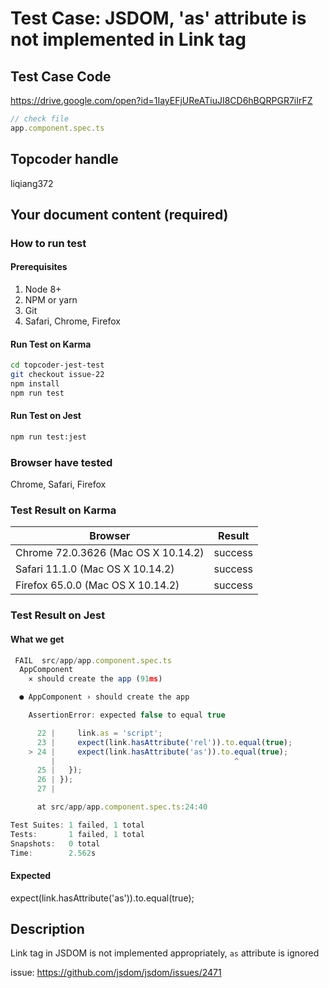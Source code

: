 # Test Case: JSDOM, 'as' attribute is not implemented in Link tag

## Test Case Code
https://drive.google.com/open?id=1IayEFjUReATiuJI8CD6hBQRPGR7iIrFZ

```js
// check file
app.component.spec.ts
```

## Topcoder handle

liqiang372

## Your document content (required)
### How to run test
#### Prerequisites

1. Node 8+
2. NPM or yarn
3. Git
4. Safari, Chrome, Firefox

#### Run Test on Karma

```bash
cd topcoder-jest-test
git checkout issue-22
npm install
npm run test
```
#### Run Test on Jest

```bash
npm run test:jest
```

### Browser have tested

Chrome, Safari, Firefox

### Test Result on Karma

| Browser | Result |
| ------ | ------ |
| Chrome 72.0.3626 (Mac OS X 10.14.2) | success |
| Safari 11.1.0 (Mac OS X 10.14.2)  | success | 
| Firefox 65.0.0 (Mac OS X 10.14.2) | success | 


### Test Result on Jest 
#### What we get
```js
 FAIL  src/app/app.component.spec.ts
  AppComponent
    ✕ should create the app (91ms)

  ● AppComponent › should create the app

    AssertionError: expected false to equal true

      22 |     link.as = 'script';
      23 |     expect(link.hasAttribute('rel')).to.equal(true);
    > 24 |     expect(link.hasAttribute('as')).to.equal(true);
         |                                        ^
      25 |   });
      26 | });
      27 | 

      at src/app/app.component.spec.ts:24:40

Test Suites: 1 failed, 1 total
Tests:       1 failed, 1 total
Snapshots:   0 total
Time:        2.562s
```

#### Expected
expect(link.hasAttribute('as')).to.equal(true);

## Description
Link tag in JSDOM is not implemented appropriately, `as` attribute is ignored

issue: https://github.com/jsdom/jsdom/issues/2471



